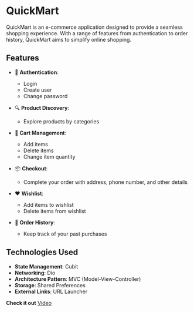 # QuickMart

QuickMart is an e-commerce application designed to provide a seamless shopping experience. With a range of features from authentication to order history, QuickMart aims to simplify online shopping.

## Features

- 🔐 **Authentication**: 
  - Login
  - Create user
  - Change password
  
- 🔍 **Product Discovery**: 
  - Explore products by categories

- 🛒 **Cart Management**: 
  - Add items
  - Delete items
  - Change item quantity

- 📦 **Checkout**: 
  - Complete your order with address, phone number, and other details

- ❤️ **Wishlist**: 
  - Add items to wishlist
  - Delete items from wishlist

- 📜 **Order History**: 
  - Keep track of your past purchases

## Technologies Used

- **State Management**: Cubit
- **Networking**: Dio
- **Architecture Pattern**: MVC (Model-View-Controller)
- **Storage**: Shared Preferences
- **External Links**: URL Launcher


**Check it out** [Video](https://www.linkedin.com/posts/ammar-yasser-334067313_flutter-dart-ecommerce-activity-7221815592561827840-67EZ?utm_source=share&utm_medium=member_android)

